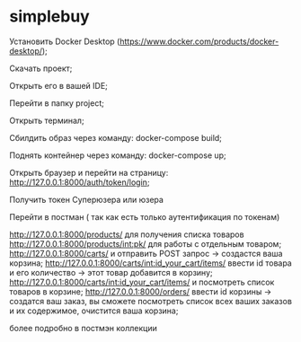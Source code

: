 # simplebuy


Установить Docker Desktop (https://www.docker.com/products/docker-desktop/);  

Скачать проект; 

Открыть его в вашей IDE; 

Перейти в папку project; 

Открыть терминал; 

Сбилдить образ через команду: docker-compose build; 

Поднять контейнер через команду: docker-compose up; 

Открыть браузер и перейти на страницу: http://127.0.0.1:8000/auth/token/login; 

Получить токен  Суперюзера или юзера

Перейти в постман ( так как есть только аутентификация по токенам)

 http://127.0.0.1:8000/products/ для получения списка товаров
 http://127.0.0.1:8000/products/int:pk/ для работы с отдельным товаром;
 http://127.0.0.1:8000/carts/ и отправить POST запрос -> создастся ваша корзина;
 http://127.0.0.1:8000/carts/int:id_your_cart/items/ ввести id товара и его количество -> этот товар добавится в корзину;
 http://127.0.0.1:8000/carts/int:id_your_cart/items/ и посмотреть список товаров в корзине;
 http://127.0.0.1:8000/orders/ ввести id корзины -> создатся ваш заказ, вы сможете посмотреть список всех ваших заказов и их содержимое, очистится ваша корзина;

более подробно в постмэн коллекции

